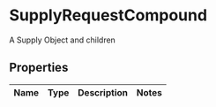 

# SupplyRequestCompound

A Supply Object and children

## Properties

| Name | Type | Description | Notes |
|------------ | ------------- | ------------- | -------------|



